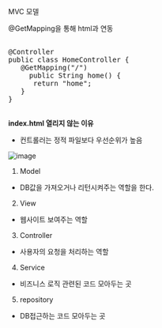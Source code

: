 MVC 모델

@GetMapping을 통해 html과 연동

<pre>

@Controller
public class HomeController {
   @GetMapping("/")
     public String home() {
      return "home";
   }
}

</pre>

**index.html 열리지 않는 이유**
- 컨트롤러는 정적 파일보다 우선순위가 높음

![image](https://user-images.githubusercontent.com/59104703/163532866-c989580f-b347-4488-9b17-ddc2d6ec8a8f.png)


1. Model
- DB값을 가져오거나 리턴시켜주는 역할을 한다.
2. View
- 웹사이트 보여주는 역할
3. Controller
- 사용자의 요청을 처리하는 역할
4. Service
- 비즈니스 로직 관련된 코드 모아두는 곳
5. repository 
- DB접근하는 코드 모아두는 곳
